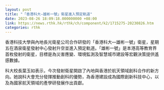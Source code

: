 ```yaml
---
layout: post
title: "「香港科大—雄彬一號」衛星進入預定軌道"
date: 2023-08-26 18:09:18.000000000 +08:00
link: https://news.rthk.hk/rthk/ch/component/k2/1715275-20230826.htm
categories: rthk
---
```


香港科技大學與內地長光衛星公司合作研發的「香港科大—雄彬一號」衛星，星期五在酒泉衛星發射中心發射升空並進入預定軌道。「雄彬一號」是本港高等教育界首枚發射的衛星，目標是為災害應變、環境監測及智慧城市建設等宏觀決策提供遙感數據。

科大校長葉玉如表示，今次發射衛星開啟了內地與香港於航天領域創科合作的新方向。她說科大會充分發揮推動創科的優勢，為香港建設成為國際創新科技中心，以及為國家航天領域的產學研發展作出貢獻。
